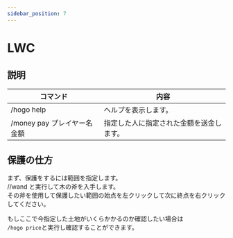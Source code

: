 ```yaml
---
sidebar_position: 7
---
```


# LWC
## 説明

| コマンド | 内容 |
| ---- | ---- |
| /hogo help | ヘルプを表示します。 |
| /money pay プレイヤー名 金額 | 指定した人に指定された金額を送金します。 |

## 保護の仕方
まず、保護をするには範囲を指定します。  
//wand と実行して木の斧を入手します。  
その斧を使用して保護したい範囲の始点を左クリックして次に終点を右クリックしてください。  

もしここで今指定した土地がいくらかかるのか確認したい場合は  
`/hogo price`と実行し確認することができます。